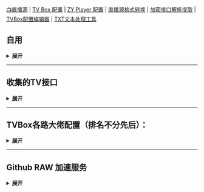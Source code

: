 [📺直播源](https://github.com/aa1555/Repository/tree/main/Live) | 
[TV Box 配置](https://github.com/aa1555/Repository/tree/main/TV%20Box%20Config) | 
[ZY Player 配置](https://github.com/aa1555/Repository/tree/main/ZY%20Player%20Config) | [直播源格式转换](https://guihet.com/tvlistconvert.html) | [加密接口解析提取](https://www.lige.fit/ua) | [TVBox配置编辑器](http://qiqiv.cn/tvbox/) | [TXT文本处理工具](http://www.txttool.com/)

## 自用

<details>
  
  <summary><b>展开</b></summary>

### 📺直播源

- `https://ghproxy.com/https://raw.githubusercontent.com/aa1555/Repository/main/Live/%E7%9B%B4%E6%92%AD%E6%BA%90%20%E8%87%AA%E7%94%A8.m3u`

### TV Box接口

- <b>单仓:</b>
  `https://ghproxy.com/https://raw.githubusercontent.com/aa1555/Repository/main/TV%20Box%20Config/TVBox%20%E8%87%AA%E7%94%A8%E4%BB%93.json`

- <b>单仓2：</b>
  `https://ghproxy.com/https://raw.githubusercontent.com/aa1555/Repository/main/TV%20Box%20Config/TVBox%20%E8%87%AA%E7%94%A8%E4%BB%932.json`

- <b>多仓：</b>
  `https://ghproxy.com/https://raw.githubusercontent.com/aa1555/Repository/main/TV%20Box%20Config/TVBox%20%E8%87%AA%E7%94%A8%E5%A4%9A%E4%BB%93.json`

### ZY Player 接口

- `https://ghproxy.com/https://raw.githubusercontent.com/aa1555/Repository/main/ZY%20Player%20Config/ZY%20Player%20%E6%95%B0%E6%8D%AE%E6%BA%90%20%E7%B2%BE%E9%80%89%E8%87%AA%E7%94%A8.json`

</details>

<hr>

## 收集的TV接口

<details>
  
  <summary><b>展开</b></summary>

### 项目地址：[fanmingming/live](https://github.com/fanmingming/live)

  一个国内可直连的直播源（信号非常好）：

- <b>📺直播源：</b>`https://fanmingming.com/txt?url=https://live.fanmingming.com/tv/m3u/ipv6.m3u`

### 项目地址：[2hacc/TVBox](https://github.com/2hacc/TVBox)

- <b>TV Box接口：</b>`https://ghproxy.com/https://raw.githubusercontent.com/2hacc/TVBox/main/tvbox.json`

- <b>小雅接口：</b>`https://ghproxy.com/https://raw.githubusercontent.com/2hacc/TVBox/main/xiaoya.json`

- <b> 📺海外直播源：</b>`https://ghproxy.com/https://raw.githubusercontent.com/2hacc/TVBox/main/live/hlive.txt`

### 项目地址：[mengzehe/TVBox](https://github.com/mengzehe/TVBox)

  专注于收集影视源，直播源

- <b>单仓：</b>`https://ghproxy.com/https://raw.githubusercontent.com/mengzehe/tvbox/main/%E8%87%AA%E7%94%A8%E5%8D%95%E4%BB%93`
- <b>单仓2：<b>`https://ghproxy.com/https://raw.githubusercontent.com/mengzehe/TVBox/main/%E8%87%AA%E7%94%A8%E5%8D%95%E4%BB%932`
- <b>多仓：<b>`https://ghproxy.com/https://raw.githubusercontent.com/mengzehe/TVBox/main/%E8%87%AA%E7%94%A8%E5%A4%9A%E4%BB%93`

### 项目地址：[dxawi/0](https://github.com/dxawi/0)

- <b>📺直播源</b>（信号不错）：`https://ghproxy.com/https://raw.githubusercontent.com/dxawi/0/main/tvlive.txt`

- <b>TV Box接口：</b>`https://ghproxy.com/https://raw.githubusercontent.com/dxawi/0/main/0.json`

</details>

<hr>

## TVBox各路大佬配置（排名不分先后）：

<details>
  
  <summary><b>展开</b></summary>

- 唐三：https://hutool.ml/tang

- Fongmi：https://raw.fastgit.org/FongMi/CatVodSpider/main/json/config.json

- 俊于：http://home.jundie.top:81/top98.json

- 饭太硬：http://饭太硬.ga/x/o.json

- 霜辉月明py：https://ghproxy.com/raw.githubusercontent.com/lm317379829/PyramidStore/pyramid/py.json

- 小雅dr：http://drpy.site/js1

- 菜妮丝：https://tvbox.cainisi.cf

- 神器：https://神器每日推送.tk/pz.json

- 巧技：http://pandown.pro/tvbox/tvbox.json

- 刚刚：http://刚刚.live/猫

- 吾爱有三：http://52bsj.vip:98/0805

- 潇洒：https://download.kstore.space/download/2863/01.txt

- 佰欣园：https://ghproxy.com/https://raw.githubusercontent.com/chengxueli818913/maoTV/main/44.txt

- 胖虎：https://notabug.org/imbig66/tv-spider-man/raw/master/配置/0801.json

- 云星日记：https://maoyingshi.cc/tiaoshizhushou/1.txt

- Yoursmile7：https://agit.ai/Yoursmile7/TVBox/raw/branch/master/XC.json

- BOX：http://52bsj.vip:81/api/v3/file/get/29899/box2.json?sign=3cVyKZQr3lFAwdB3HK-A7h33e0MnmG6lLB9oWlvSNnM%3D%3A0

- 哔哩学习：http://52bsj.vip:81/api/v3/file/get/41063/bili.json?sign=TxuApYZt6bNl9TzI7vObItW34UnATQ4RQxABAEwHst4%3D%3A0

- UndCover：https://raw.githubusercontent.com/UndCover/PyramidStore/main/py.json

- 木极：https://pan.tenire.com/down.php/2664dabf44e1b55919f481903a178cba.txt

- Ray：https://dxawi.github.io/0/0.json

- 甜蜜：https://kebedd69.github.io/TVbox-interface/py甜蜜.json

- 52bsj：http://52bsj.vip:81/api/v3/file/get/29899/box2.json?sign=3cVyKZQr3lFAwdB3HK-A7h33e0MnmG6lLB9oWlvSNnM%3D%3A0

- 肥猫：http://我不是.肥猫.love:63

</details>

<hr>

## Github RAW 加速服务 

<details>
  
  <summary><b>展开</b></summary>

- 后面接raw地址
  
  `https://ghproxy.com/`

- 后面接raw地址

  `https://ghproxy.net/`

- 后面接用户名/后面部分
  
  `https://raw.fastgit.org/`

 - 后面接用户名/后面部分,同时把main前面的/改成@

   `https://cdn.jsdelivr.net/gh/`

</details>

  

  


